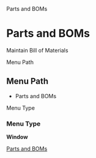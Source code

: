 
Parts and BOMs
# Parts and BOMs


Maintain Bill of Materials

Menu Path
## Menu Path



- Parts and BOMs

Menu Type
### Menu Type

**Window**


[Parts and BOMs](functional-guide/window/window-parts-and-boms.md)